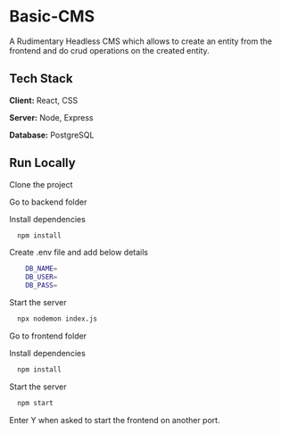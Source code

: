 
# Basic-CMS

A Rudimentary Headless CMS which allows to create an entity from the frontend and do crud operations on the created entity.


## Tech Stack

**Client:** React, CSS

**Server:** Node, Express

**Database:** PostgreSQL


## Run Locally

Clone the project

Go to backend folder

Install dependencies

```bash
  npm install
```

Create .env file and add below details

```bash
    DB_NAME=
    DB_USER=
    DB_PASS=
```

Start the server

```bash
  npx nodemon index.js
```

Go to frontend folder

Install dependencies

```bash
  npm install
```

Start the server

```bash
  npm start
```

Enter Y when asked to start the frontend on another port.